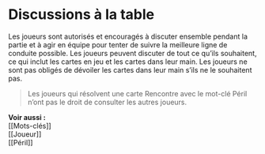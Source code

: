 # Discussions à la table
Les joueurs sont autorisés et encouragés à discuter ensemble pendant la partie et à agir en équipe pour tenter de suivre la meilleure ligne de conduite possible. Les joueurs peuvent discuter de tout ce qu’ils souhaitent, ce qui inclut les cartes en jeu et les cartes dans leur main. Les joueurs ne sont pas obligés de dévoiler les cartes dans leur main s’ils ne le souhaitent pas.

> Les joueurs qui résolvent une carte Rencontre avec le mot-clé Péril n’ont pas le droit de consulter les autres joueurs.

**Voir aussi :**  
[[Mots-clés]]  
[[Joueur]]  
[[Péril]]